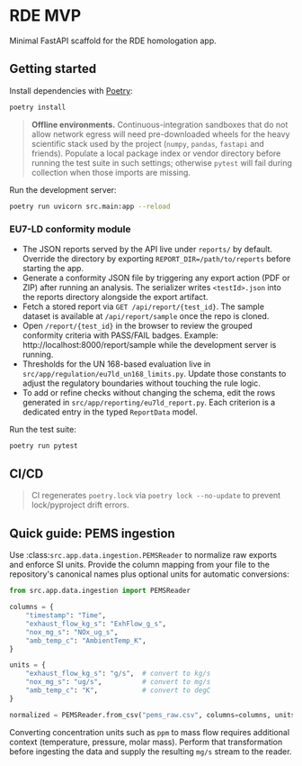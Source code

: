 # RDE MVP

Minimal FastAPI scaffold for the RDE homologation app.

## Getting started

Install dependencies with [Poetry](https://python-poetry.org/):

```bash
poetry install
```

> **Offline environments.** Continuous-integration sandboxes that do not allow
> network egress will need pre-downloaded wheels for the heavy scientific stack
> used by the project (``numpy``, ``pandas``, ``fastapi`` and friends). Populate a
> local package index or vendor directory before running the test suite in such
> settings; otherwise `pytest` will fail during collection when those imports are
> missing.

Run the development server:

```bash
poetry run uvicorn src.main:app --reload
```

### EU7-LD conformity module

* The JSON reports served by the API live under `reports/` by default. Override
  the directory by exporting `REPORT_DIR=/path/to/reports` before starting the
  app.
* Generate a conformity JSON file by triggering any export action (PDF or ZIP)
  after running an analysis. The serializer writes `<testId>.json` into the
  reports directory alongside the export artifact.
* Fetch a stored report via `GET /api/report/{test_id}`. The sample dataset is
  available at `/api/report/sample` once the repo is cloned.
* Open `/report/{test_id}` in the browser to review the grouped conformity
  criteria with PASS/FAIL badges. Example: http://localhost:8000/report/sample
  while the development server is running.
* Thresholds for the UN 168-based evaluation live in
  `src/app/regulation/eu7ld_un168_limits.py`. Update those constants to adjust
  the regulatory boundaries without touching the rule logic.
* To add or refine checks without changing the schema, edit the rows generated
  in `src/app/reporting/eu7ld_report.py`. Each criterion is a dedicated entry
  in the typed `ReportData` model.

Run the test suite:

```bash
poetry run pytest
```

## CI/CD

> CI regenerates `poetry.lock` via `poetry lock --no-update` to prevent lock/pyproject drift errors.

## Quick guide: PEMS ingestion

Use :class:`src.app.data.ingestion.PEMSReader` to normalize raw exports and
enforce SI units. Provide the column mapping from your file to the repository's
canonical names plus optional units for automatic conversions:

```python
from src.app.data.ingestion import PEMSReader

columns = {
    "timestamp": "Time",
    "exhaust_flow_kg_s": "ExhFlow_g_s",
    "nox_mg_s": "NOx_ug_s",
    "amb_temp_c": "AmbientTemp_K",
}

units = {
    "exhaust_flow_kg_s": "g/s",  # convert to kg/s
    "nox_mg_s": "ug/s",          # convert to mg/s
    "amb_temp_c": "K",           # convert to degC
}

normalized = PEMSReader.from_csv("pems_raw.csv", columns=columns, units=units)
```

Converting concentration units such as ``ppm`` to mass flow requires additional
context (temperature, pressure, molar mass). Perform that transformation before
ingesting the data and supply the resulting ``mg/s`` stream to the reader.
